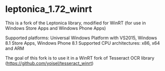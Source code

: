 # leptonica_1.72_winrt

This is a fork of the Leptonica library, modified for WinRT (for use in Windows Store Apps and Windows Phone Apps) 

Supported platforms: Universal Windows Platform with VS2015, Windows 8.1 Store Apps, Windows Phone 8.1
Supported CPU architectures: x86, x64 and ARM

The goal of this fork is to use it in a WinRT fork of Tesseract OCR library (https://github.com/yoisel/tesseract_winrt)
